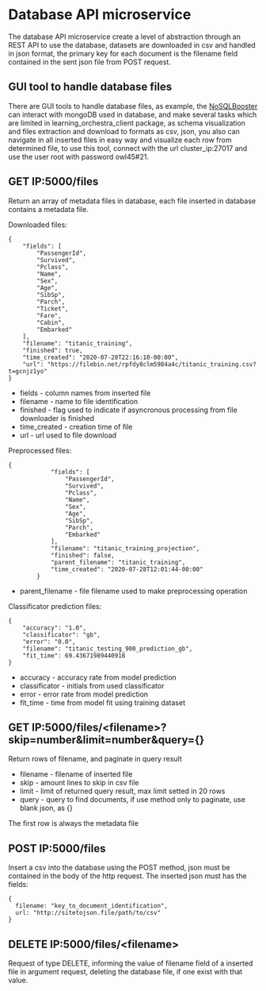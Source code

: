 # Database API microservice

The database API microservice create a level of abstraction through an REST API to use the database, datasets are downloaded in csv and handled in json format, the primary key for each document is the filename field contained in the sent json file from POST request.

## GUI tool to handle database files
There are GUI tools to handle database files, as example, the [NoSQLBooster](https://nosqlbooster.com) can interact with mongoDB used in database, and make several tasks which are limited in learning\_orchestra\_client package, as  schema visualization and files extraction and download to formats as csv, json, you also can navigate in all inserted files in easy way and visualize each row from determined file, to use this tool, connect with the url cluster\_ip:27017 and use the user root with password owl45#21.

## GET IP:5000/files
Return an array of metadata files in database, each file inserted in database contains a metadata file.

Downloaded files:
```
{
    "fields": [
        "PassengerId",
        "Survived",
        "Pclass",
        "Name",
        "Sex",
        "Age",
        "SibSp",
        "Parch",
        "Ticket",
        "Fare",
        "Cabin",
        "Embarked"
    ],
    "filename": "titanic_training",
    "finished": true,
    "time_created": "2020-07-28T22:16:10-00:00",
    "url": "https://filebin.net/rpfdy8clm5984a4c/titanic_training.csv?t=gcnjz1yo"
}
```
* fields - column names from inserted file
* filename - name to file identification
* finished - flag used to indicate if asyncronous processing from file downloader is finished
* time_created - creation time of file
* url - url used to file download

Preprocessed files:
```
{
            "fields": [
                "PassengerId",
                "Survived",
                "Pclass",
                "Name",
                "Sex",
                "Age",
                "SibSp",
                "Parch",
                "Embarked"
            ],
            "filename": "titanic_training_projection",
            "finished": false,
            "parent_filename": "titanic_training",
            "time_created": "2020-07-28T12:01:44-00:00"
        }
```
* parent_filename - file filename used to make preprocessing operation

Classificator prediction files:

```
{
    "accuracy": "1.0",
    "classificator": "gb",
    "error": "0.0",
    "filename": "titanic_testing_900_prediction_gb",
    "fit_time": 69.43671989440918
}
```
* accuracy - accuracy rate from model prediction
* classificator - initials from used classificator
* error - error rate from model prediction
* fit_time - time from model fit using training dataset

## GET IP:5000/files/<filename\>?skip=number&limit=number&query={}
Return rows of filename, and paginate in query result

* filename - filename of inserted file
* skip - amount lines to skip in csv file
* limit - limit of returned query result, max limit setted in 20 rows
* query - query to find documents, if use method only to paginate, use blank json, as {}

The first row is always the metadata file

## POST IP:5000/files
Insert a csv into the database using the POST method, json must be contained in the body of the http request.
The inserted json must has the fields: 
```
{
  filename: "key_to_document_identification",
  url: "http://sitetojson.file/path/to/csv"
}
```

## DELETE IP:5000/files/<filename\>
Request of type DELETE, informing the value of filename field of a inserted file in argument request, deleting the database file, if one exist with that value.

